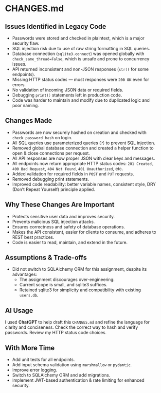 # CHANGES.md

## Issues Identified in Legacy Code

- Passwords were stored and checked in plaintext, which is a major security flaw.
- SQL injection risk due to use of raw string formatting in SQL queries.
- Database connection (`sqlite3.connect`) was opened globally with `check_same_thread=False`, which is unsafe and prone to concurrency issues.
- API returned inconsistent and non-JSON responses (`str()` for some endpoints).
- Missing HTTP status codes — most responses were `200 OK` even for errors.
- No validation of incoming JSON data or required fields.
- Debugging `print()` statements left in production code.
- Code was harder to maintain and modify due to duplicated logic and poor naming.

## Changes Made

- Passwords are now securely hashed on creation and checked with `check_password_hash` on login.
- All SQL queries use parameterized queries (`?`) to prevent SQL injection.
- Removed global database connection and created a helper function to open & close connections per request.
- All API responses are now proper JSON with clear keys and messages.
- All endpoints now return appropriate HTTP status codes: `201 Created`, `400 Bad Request`, `404 Not Found`, `401 Unauthorized`, etc.
- Added validation for required fields in `POST` and `PUT` requests.
- Removed debugging print statements.
- Improved code readability: better variable names, consistent style, DRY (Don't Repeat Yourself) principle applied.

## Why These Changes Are Important

- Protects sensitive user data and improves security.
- Prevents malicious SQL injection attacks.
- Ensures correctness and safety of database operations.
- Makes the API consistent, easier for clients to consume, and adheres to REST best practices.
- Code is easier to read, maintain, and extend in the future.

## Assumptions & Trade-offs

- Did not switch to SQLAlchemy ORM for this assignment, despite its advantages:
  - The assignment discourages over-engineering.
  - Current scope is small, and sqlite3 suffices.
  - Retained sqlite3 for simplicity and compatibility with existing `users.db`.


## AI Usage

I used **ChatGPT** to help draft this `CHANGES.md` and refine the language for clarity and conciseness.
Check the correct way to hash and verify passwords.
Review my HTTP status code choices.

## With More Time

- Add unit tests for all endpoints.
- Add input schema validation using `marshmallow` or `pydantic`.
- Improve error logging.
- Switch to SQLAlchemy ORM and add migrations.
- Implement JWT-based authentication & rate limiting for enhanced security.
